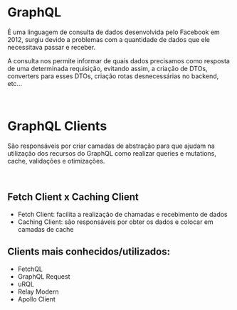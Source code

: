 # GraphQL

É uma linguagem de consulta de dados desenvolvida pelo Facebook em 2012, surgiu devido a problemas com a quantidade de dados que ele necessitava passar e receber.

A consulta nos permite informar de quais dados precisamos como resposta de uma determinada requisição, evitando assim, a criação de DTOs, converters para esses DTOs, criação rotas desnecessárias no backend, etc...

<br>

# GraphQL Clients

São responsáveis por criar camadas de abstração para que ajudam na utilização dos recursos do GraphQL como realizar queries e mutations, cache, validações e otimizações.

<br>

## Fetch Client x Caching Client

- Fetch Client: facilita a realização de chamadas e recebimento de dados
- Caching Client: são responsáveis por obter os dados e colocar em camadas de cache

## Clients mais conhecidos/utilizados:

- FetchQL
- GraphQL Request
- uRQL
- Relay Modern
- Apollo Client
